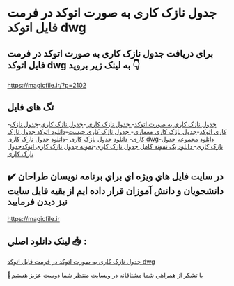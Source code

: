 # جدول نازک کاری به صورت اتوکد در فرمت فایل اتوکد dwg

## برای دریافت جدول نازک کاری به صورت اتوکد در فرمت فایل اتوکد dwg به لینک زیر بروید 👇

https://magicfile.ir/?p=2102

## تگ های فایل

-[جدول نازک کاري به صورت اتوکد](https://magicfile.ir/product/%d8%ac%d8%af%d9%88%d9%84-%d9%86%d8%a7%d8%b2%da%a9-%da%a9%d8%a7%d8%b1%d9%8a-%d8%a8%d9%87-%d8%b5%d9%88%d8%b1%d8%aa-%d8%a7%d8%aa%d9%88%da%a9%d8%af/)-[ جدول نازک کاری ](https://magicfile.ir/product/%d8%ac%d8%af%d9%88%d9%84-%d9%86%d8%a7%d8%b2%da%a9-%da%a9%d8%a7%d8%b1%d9%8a-%d8%a8%d9%87-%d8%b5%d9%88%d8%b1%d8%aa-%d8%a7%d8%aa%d9%88%da%a9%d8%af/)-[جدول نازک کاری](https://magicfile.ir/product/%d8%ac%d8%af%d9%88%d9%84-%d9%86%d8%a7%d8%b2%da%a9-%da%a9%d8%a7%d8%b1%d9%8a-%d8%a8%d9%87-%d8%b5%d9%88%d8%b1%d8%aa-%d8%a7%d8%aa%d9%88%da%a9%d8%af/)-[جدول نازک کاری اتوکد](https://magicfile.ir/product/%d8%ac%d8%af%d9%88%d9%84-%d9%86%d8%a7%d8%b2%da%a9-%da%a9%d8%a7%d8%b1%d9%8a-%d8%a8%d9%87-%d8%b5%d9%88%d8%b1%d8%aa-%d8%a7%d8%aa%d9%88%da%a9%d8%af/)-[جدول نازک کاری معماری](https://magicfile.ir/product/%d8%ac%d8%af%d9%88%d9%84-%d9%86%d8%a7%d8%b2%da%a9-%da%a9%d8%a7%d8%b1%d9%8a-%d8%a8%d9%87-%d8%b5%d9%88%d8%b1%d8%aa-%d8%a7%d8%aa%d9%88%da%a9%d8%af/)-[ جدول نازک کاری چیست](https://magicfile.ir/product/%d8%ac%d8%af%d9%88%d9%84-%d9%86%d8%a7%d8%b2%da%a9-%da%a9%d8%a7%d8%b1%d9%8a-%d8%a8%d9%87-%d8%b5%d9%88%d8%b1%d8%aa-%d8%a7%d8%aa%d9%88%da%a9%d8%af/)-[دانلود اتوکد جدول نازک کاری](https://magicfile.ir/product/%d8%ac%d8%af%d9%88%d9%84-%d9%86%d8%a7%d8%b2%da%a9-%da%a9%d8%a7%d8%b1%d9%8a-%d8%a8%d9%87-%d8%b5%d9%88%d8%b1%d8%aa-%d8%a7%d8%aa%d9%88%da%a9%d8%af/)-[ دانلود جدول نازک کاری ](https://magicfile.ir/product/%d8%ac%d8%af%d9%88%d9%84-%d9%86%d8%a7%d8%b2%da%a9-%da%a9%d8%a7%d8%b1%d9%8a-%d8%a8%d9%87-%d8%b5%d9%88%d8%b1%d8%aa-%d8%a7%d8%aa%d9%88%da%a9%d8%af/)-[دانلود جدول نازک کاری dwg](https://magicfile.ir/product/%d8%ac%d8%af%d9%88%d9%84-%d9%86%d8%a7%d8%b2%da%a9-%da%a9%d8%a7%d8%b1%d9%8a-%d8%a8%d9%87-%d8%b5%d9%88%d8%b1%d8%aa-%d8%a7%d8%aa%d9%88%da%a9%d8%af/)-[دانلود مجموعه جدول نازک کاری](https://magicfile.ir/product/%d8%ac%d8%af%d9%88%d9%84-%d9%86%d8%a7%d8%b2%da%a9-%da%a9%d8%a7%d8%b1%d9%8a-%d8%a8%d9%87-%d8%b5%d9%88%d8%b1%d8%aa-%d8%a7%d8%aa%d9%88%da%a9%d8%af/)-[ دانلود یک نمونه کامل جدول نازک کاری](https://magicfile.ir/product/%d8%ac%d8%af%d9%88%d9%84-%d9%86%d8%a7%d8%b2%da%a9-%da%a9%d8%a7%d8%b1%d9%8a-%d8%a8%d9%87-%d8%b5%d9%88%d8%b1%d8%aa-%d8%a7%d8%aa%d9%88%da%a9%d8%af/)-[نمونه جدول نازک کاری اتوکدجدول نازک کاری](https://magicfile.ir/product/%d8%ac%d8%af%d9%88%d9%84-%d9%86%d8%a7%d8%b2%da%a9-%da%a9%d8%a7%d8%b1%d9%8a-%d8%a8%d9%87-%d8%b5%d9%88%d8%b1%d8%aa-%d8%a7%d8%aa%d9%88%da%a9%d8%af/)

## ✔️ در سايت فايل هاي ويژه اي براي برنامه نويسان طراحان دانشجويان و دانش آموزان قرار داده ايم از بقيه فايل سايت نيز ديدن فرماييد

https://magicfile.ir


## لينک دانلود اصلي 📥 :

[جدول نازک کاری به صورت اتوکد در فرمت فایل اتوکد dwg](https://magicfile.ir/product/%d8%ac%d8%af%d9%88%d9%84-%d9%86%d8%a7%d8%b2%da%a9-%da%a9%d8%a7%d8%b1%d9%8a-%d8%a8%d9%87-%d8%b5%d9%88%d8%b1%d8%aa-%d8%a7%d8%aa%d9%88%da%a9%d8%af/) 


🙏با تشکر از همراهي شما مشتاقانه در وبسایت منتظر شما دوست عزیز هستیم

